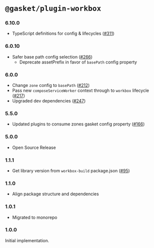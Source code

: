 # `@gasket/plugin-workbox`

### 6.10.0

- TypeScript definitions for config & lifecycles ([#311])

### 6.0.10

- Safer base path config selection ([#266])
  - Deprecate assetPrefix in favor of `basePath` config property

### 6.0.0

- Change `zone` config to `basePath` ([#212])
- Pass new `composeServiceWorker` context through to `workbox` lifecycle ([#217])
- Upgraded dev dependencies ([#247])

### 5.5.0

- Updated plugins to consume zones gasket config property ([#166])

### 5.0.0

- Open Source Release

### 1.1.1

- Get library version from `workbox-build` package.json ([#95])

### 1.1.0

- Align package structure and dependencies

### 1.0.1

- Migrated to monorepo

### 1.0.0

 Initial implementation.


[#95]:https://github.com/godaddy/gasket/pull/95
[#166]: https://github.com/godaddy/gasket/pull/166
[#212]: https://github.com/godaddy/gasket/pull/212\
[#217]: https://github.com/godaddy/gasket/pull/217
[#247]: https://github.com/godaddy/gasket/pull/247
[#266]: https://github.com/godaddy/gasket/pull/266
[#311]: https://github.com/godaddy/gasket/pull/311
